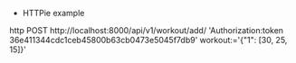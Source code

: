 
* HTTPie example

http POST http://localhost:8000/api/v1/workout/add/ 'Authorization:token 36e411344cdc1ceb45800b63cb0473e5045f7db9' workout:='{"1": [30, 25, 15]}'